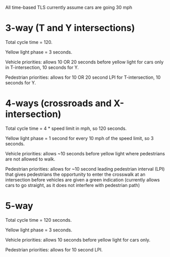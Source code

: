 All time-based TLS currently assume cars are going 30 mph 

# 3-way (T and Y intersections)

Total cycle time = 120. 

Yellow light phase = 3 seconds.

Vehicle priorities: allows 10 OR 20 seconds before yellow light for cars only in T-intersection, 10 seconds for Y. 

Pedestrian priorities: allows for 10 OR 20 second LPI for T-intersection, 10 seconds for Y.

# 4-ways (crossroads and X-intersection)

Total cycle time = 4 * speed limit in mph, so 120 seconds.

Yellow light phase = 1 second for every 10 mph of the speed limit, so 3 seconds.

Vehicle priorities: allows ~10 seconds before yellow light where pedestrians are not allowed to walk. 

Pedestrian priorities: allows for ~10 second leading pedestrian interval (LPI) that gives pedestrians the opportunity to enter the crosswalk at an intersection before vehicles are given a green indication (currently allows cars to go straight, as it does not interfere with pedestrian path)

# 5-way

Total cycle time = 120 seconds.

Yellow light phase = 3 seconds.

Vehicle priorities: allows 10 seconds before yellow light for cars only. 

Pedestrian priorities: allows for 10 second LPI.